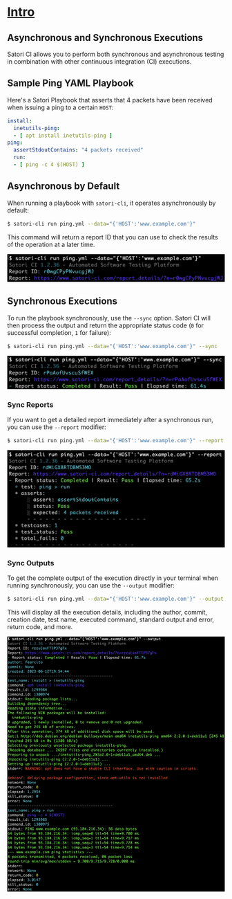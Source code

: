 # [Intro](README.md)
## Asynchronous and Synchronous Executions

Satori CI allows you to perform both synchronous and asynchronous testing in combination with other continuous integration (CI) executions. 

## Sample Ping YAML Playbook

Here's a Satori Playbook that asserts that 4 packets have been received when issuing a ping to a certain `HOST`:

```yaml
install:
  inetutils-ping:
  - [ apt install inetutils-ping ]
ping:
  assertStdoutContains: "4 packets received"
  run:
  - [ ping -c 4 $(HOST) ]
```

## Asynchronous by Default

When running a playbook with `satori-cli`, it operates asynchronously by default:

```bash
$ satori-cli run ping.yml --data="{'HOST':'www.example.com'}"  
```

This command will return a report ID that you can use to check the results of the operation at a later time.

![Asynchronous Execution](img/async.png)

## Synchronous Executions

To run the playbook synchronously, use the `--sync` option. Satori CI will then process the output and return the appropriate status code (`0` for successful completion, `1` for failure):

```bash
$ satori-cli run ping.yml --data="{'HOST':'www.example.com'}" --sync
```

![Synchronous Execution](img/sync.png)

### Sync Reports

If you want to get a detailed report immediately after a synchronous run, you can use the `--report` modifier:

```bash
$ satori-cli run ping.yml --data="{'HOST':'www.example.com'}" --report
```

![Synchronous Report](img/sync-report.png)

### Sync Outputs

To get the complete output of the execution directly in your terminal when running synchronously, you can use the `--output` modifier:

```bash
$ satori-cli run ping.yml --data="{'HOST':'www.example.com'}" --output
```

This will display all the execution details, including the author, commit, creation date, test name, executed command, standard output and error, return code, and more.

![Synchronous Report](img/sync-output.png)
